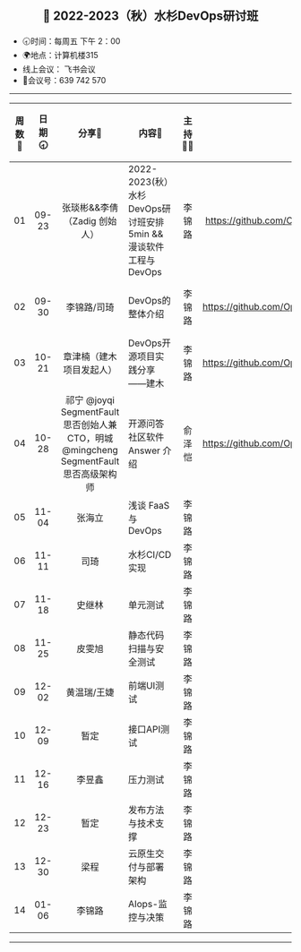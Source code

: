 ## <p align="center">🍁 2022-2023（秋）水杉DevOps研讨班</p>

- 🕣时间：每周五 下午 2：00
- 🌍地点：计算机楼315
- 线上会议： 飞书会议
- 📠会议号：639 742 570


****


| 周数📆 | 日期🕣 | 分享🙋  | 内容📒                                                        | 主持💂‍♂️ |                          关联 Issue                          |视频链接|
| :---: | :---: | :----: | ------------------------------------------------------------ | :----: | :----------------------------------------------------------: |:----------------------------------------------------------: |
|  01   | 09-23 |张琰彬&&李倩（Zadig 创始人） | 2022-2023(秋） 水杉DevOps研讨班安排 5min &&    漫谈软件工程与DevOps                            |  李锦路 | https://github.com/OpenEduTech/EduTechResearch/issues/6 | [B站链接](https://www.bilibili.com/video/BV1QY4y1N7PC/?spm_id_from=333.999.0.0)|  
|  02   | 09-30 | 李锦路/司琦  | DevOps的整体介绍 | 李锦路 | https://github.com/OpenEduTech/EduTechResearch/issues/18 | [B站链接](https://www.bilibili.com/video/BV1ve411L7hy/?spm_id_from=333.999.0.0&vd_source=6c5ad27413b620c3b977f82a66892897) |
|  03   | 10-21 | 章津楠（建木项目发起人） |  DevOps开源项目实践分享——建木 | 李锦路  | https://github.com/OpenEduTech/EduTechResearch/issues/22 | [B站链接](https://www.bilibili.com/video/BV1TG411L7d1) |
|  04   | 10-28 | 祁宁 @joyqi SegmentFault 思否创始人兼 CTO，明城 @mingcheng SegmentFault 思否高级架构师 |  开源问答社区软件 Answer 介绍 | 俞泽恺 | https://github.com/OpenEduTech/EduTechResearch/issues/24 |[B站链接](https://www.bilibili.com/video/BV1rP4y1S7em/?spm_id_from=333.999.0.0) |
|  05   | 11-04 | 张海立 |  浅谈 FaaS 与 DevOps  | 李锦路 |  | |
|  06   | 11-11 | 司琦 |  水杉CI/CD 实现  | 李锦路 |  | |
| 07 | 11-18 | 史继林 | 单元测试 | 李锦路 | | |
| 08 | 11-25| 皮雯旭 | 静态代码扫描与安全测试 | 李锦路 |  | |
| 09 | 12-02| 黄温瑞/王婕 | 前端UI测试 | 李锦路 |  | |
| 10 | 12-09 |暂定 | 接口API测试 |李锦路 |  | |
| 11 | 12-16| 李昱鑫| 压力测试 |李锦路 |  | |
| 12 | 12-23 | 暂定| 发布方法与技术支撑 |李锦路  |  | |
| 13 | 12-30 | 梁程| 云原生交付与部署架构 | 李锦路 |  | |
| 14 | 01-06 | 李锦路| AIops-监控与决策 | 李锦路 |  | |

****


